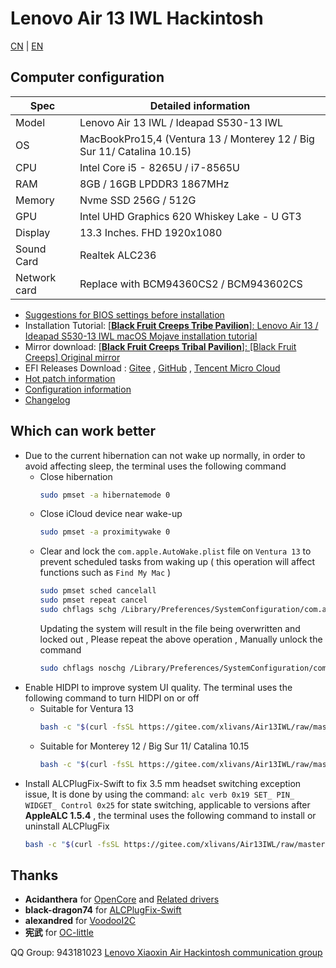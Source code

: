 # Lenovo Air 13 IWL Hackintosh

[CN](ReadMe.md) | [EN](ReadMe-En.md) 

## Computer configuration
| Spec           | Detailed information                                                |
| -------------- | ------------------------------------------------------------------- |
| Model          |  Lenovo Air 13 IWL / Ideapad S530-13 IWL                            |
| OS             | MacBookPro15,4 (Ventura 13 / Monterey 12 / Big Sur 11/ Catalina 10.15) |
| CPU            | Intel Core i5 - 8265U / i7-8565U                                    |
| RAM            | 8GB / 16GB LPDDR3 1867MHz                                           |
| Memory         | Nvme SSD 256G / 512G                                         |
| GPU            | Intel UHD Graphics 620 Whiskey Lake - U GT3                  |
| Display        | 13.3 Inches. FHD 1920x1080                                      |
| Sound Card     | Realtek ALC236                                               |
| Network card   | Replace with BCM94360CS2 / BCM943602CS                                          |
- [Suggestions for BIOS settings before installation](BIOSConfig.md)
- Installation Tutorial: [[**Black Fruit Creeps Tribe Pavilion**]: Lenovo Air 13 / Ideapad S530-13 IWL macOS Mojave installation tutorial](https://blog.daliansky.net/Lenovo-Xiaoxin-Air-13-macOS-Mojave-installation-tutorial.html)
- Mirror download: [[**Black Fruit Creeps Tribal Pavilion**]: [Black Fruit Creeps] Original mirror](https://blog.daliansky.net/categories/下载/镜像/)
- EFI Releases Download : [Gitee](https://gitee.com/xlivans/Air13IWL/releases) , [GitHub](https://github.com/daliansky/Lenovo-Air13-IWL-Hackintosh/releases) , [Tencent Micro Cloud](https://share.weiyun.com/5yMO9jB)
- [Hot patch information](HotPatch/ReadMe.md)
- [Configuration information](Config.md)
- [Changelog](Changelog.md)

## Which can work better
- Due to the current hibernation can not wake up normally, in order to avoid affecting sleep, the terminal uses the following command
  - Close hibernation
    ```bash
    sudo pmset -a hibernatemode 0
    ```
  - Close iCloud device near wake-up
    ```bash
    sudo pmset -a proximitywake 0
    ```
  - Clear and lock the `com.apple.AutoWake.plist` file on `Ventura 13` to prevent scheduled tasks from waking up ( this operation will affect functions such as `Find My Mac` )
    ```bash 
    sudo pmset sched cancelall
    sudo pmset repeat cancel
    sudo chflags schg /Library/Preferences/SystemConfiguration/com.apple.AutoWake.plist
    ```
    Updating the system will result in the file being overwritten and locked out , Please repeat the above operation , Manually unlock the command
    ```bash 
    sudo chflags noschg /Library/Preferences/SystemConfiguration/com.apple.AutoWake.plist
    ```
- Enable HIDPI to improve system UI quality. The terminal uses the following command to turn HIDPI on or off
  - Suitable for Ventura 13
    ```bash
    bash -c "$(curl -fsSL https://gitee.com/xlivans/Air13IWL/raw/master/Tools/Air13IWL-HiDPI-Ventura.sh)"
    ```
  - Suitable for Monterey 12 / Big Sur 11/ Catalina 10.15
    ```bash
    bash -c "$(curl -fsSL https://gitee.com/xlivans/Air13IWL/raw/master/Tools/Air13IWL-HiDPI.sh)"
    ```
- Install ALCPlugFix-Swift to fix 3.5 mm headset switching exception issue, It is done by using the command: ` alc verb 0x19 SET_ PIN_ WIDGET_ Control 0x25 ` for state switching, applicable to versions after **AppleALC 1.5.4** , the terminal uses the following command to install or uninstall ALCPlugFix
  ```bash
  bash -c "$(curl -fsSL https://gitee.com/xlivans/Air13IWL/raw/master/Tools/Air13IWL-ALCPlugFix.sh)"
  ```

## Thanks
- **Acidanthera** for [OpenCore](https://github.com/acidanthera/OpenCorePkg) and [Related drivers](https://github.com/acidanthera)
- **black-dragon74** for [ALCPlugFix-Swift](https://github.com/black-dragon74/ALCPlugFix-Swift)
- **alexandred** for [VoodooI2C](https://github.com/VoodooI2C/VoodooI2C/)
- **宪武** for [OC-little](https://github.com/daliansky/OC-little)

QQ Group: 943181023 [Lenovo Xiaoxin Air Hackintosh communication group](https://shang.qq.com/wpa/qunwpa?idkey=fb772a7e01436d43e1d856a099549551952bb08161ced4a8fc08b4e75e7ab438) 

